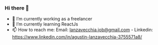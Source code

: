 ### Hi there 👋

- 🔭 I’m currently working as a freelancer 
- 🌱 I’m currently learning ReactJs
- 📫 How to reach me: Email: lanzavecchia.job@gmail.com - Linkedin: https://www.linkedin.com/in/agustin-lanzavecchia-3755571a8/



